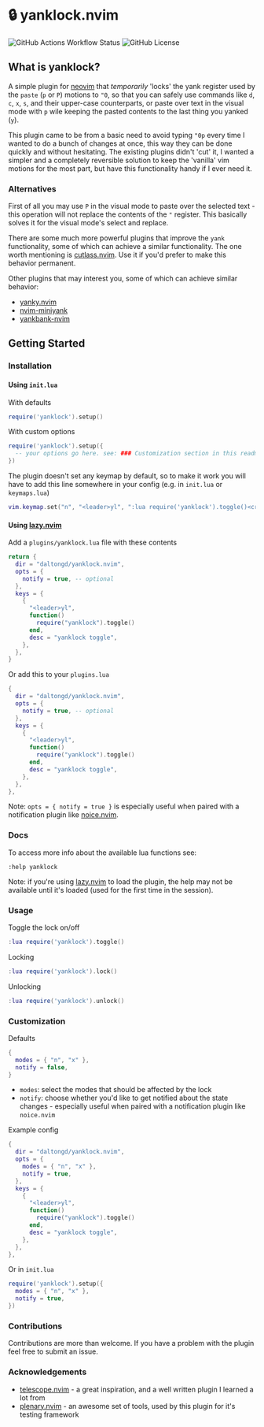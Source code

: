 # 🔒 yanklock.nvim

![GitHub Actions Workflow Status](https://img.shields.io/github/actions/workflow/status/daltongd/yanklock.nvim/run_tests.yml?style=for-the-badge&logo=github&label=tests&labelColor=%23aa55aa)
![GitHub License](https://img.shields.io/github/license/daltongd/yanklock.nvim?style=for-the-badge&logo=opensourceinitiative)

## What is yanklock?

A simple plugin for [neovim](https://neovim.io/) that *temporarily* 'locks' the yank register used by the `paste` (`p` or `P`) motions to `"0`, so that you can safely use commands like `d`, `c`, `x`, `s`, and their upper-case counterparts, or paste over text in the visual mode with `p` wile keeping the pasted contents to the last thing you yanked (`y`).

This plugin came to be from a basic need to avoid typing `"0p` every time I wanted to do a bunch of changes at once, this way they can be done quickly and without hesitating. The existing plugins didn't 'cut' it, I wanted a simpler and a completely reversible solution to keep the 'vanilla' vim motions for the most part, but have this functionality handy if I ever need it.

### Alternatives

First of all you may use `P` in the visual mode to paste over the selected text - this operation will not replace the contents of the `"` register. This basically solves it for the visual mode's select and replace.

There are some much more powerful plugins that improve the `yank` functionality, some of which can achieve a similar functionality. The one worth mentioning is [cutlass.nvim](https://github.com/gbprod/cutlass.nvim). Use it if you'd prefer to make this behavior permanent.

Other plugins that may interest you, some of which can achieve similar behavior:

- [yanky.nvim](https://github.com/gbprod/yanky.nvim)
- [nvim-miniyank](https://github.com/bfredl/nvim-miniyank)
- [yankbank-nvim](https://github.com/ptdewey/yankbank-nvim)

## Getting Started

### Installation

#### Using `init.lua`

With defaults

```lua
require('yanklock').setup()
```

With custom options

```lua
require('yanklock').setup({
  -- your options go here. see: ### Customization section in this readme
})
```

The plugin doesn't set any keymap by default, so to make it work you will have to add this line somewhere in your config (e.g. in `init.lua` or `keymaps.lua`)

```lua
vim.keymap.set("n", "<leader>yl", ":lua require('yanklock').toggle()<cr>", { desc = "yanklock toggle" })
```

#### Using [lazy.nvim](https://github.com/folke/lazy.nvim)

Add a `plugins/yanklock.lua` file with these contents

```lua
return {
  dir = "daltongd/yanklock.nvim",
  opts = {
    notify = true, -- optional
  },
  keys = {
    {
      "<leader>yl",
      function()
        require("yanklock").toggle()
      end,
      desc = "yanklock toggle",
    },
  },
}
```

Or add this to your `plugins.lua`

```lua
{
  dir = "daltongd/yanklock.nvim",
  opts = {
    notify = true, -- optional
  },
  keys = {
    {
      "<leader>yl",
      function()
        require("yanklock").toggle()
      end,
      desc = "yanklock toggle",
    },
  },
},
```

Note: `opts = { notify = true }` is especially useful when paired with a notification plugin like [noice.nvim](https://github.com/folke/noice.nvim).

### Docs

To access more info about the available lua functions see:

```vim
:help yanklock
```

Note: if you're using [lazy.nvim](https://github.com/folke/lazy.nvim) to load the plugin, the help may not be available until it's loaded (used for the first time in the session).

### Usage

Toggle the lock on/off

```lua
:lua require('yanklock').toggle()
```

Locking

```lua
:lua require('yanklock').lock()
```

Unlocking

```lua
:lua require('yanklock').unlock()
```

### Customization

Defaults

```lua
{
  modes = { "n", "x" },
  notify = false,
}
```

- `modes`: select the modes that should be affected by the lock
- `notify`: choose whether you'd like to get notified about the state changes - especially useful when paired with a notification plugin like `noice.nvim`

Example config

```lua
{
  dir = "daltongd/yanklock.nvim",
  opts = {
    modes = { "n", "x" },
    notify = true,
  },
  keys = {
    {
      "<leader>yl",
      function()
        require("yanklock").toggle()
      end,
      desc = "yanklock toggle",
    },
  },
},
```

Or in `init.lua`

```lua
require('yanklock').setup({
  modes = { "n", "x" },
  notify = true,
})
```

### Contributions

Contributions are more than welcome. If you have a problem with the plugin feel free to submit an issue.

### Acknowledgements

- [telescope.nvim](https://github.com/nvim-telescope/telescope.nvim) - a great inspiration, and a well written plugin I learned a lot from
- [plenary.nvim](https://github.com/nvim-lua/plenary.nvim) - an awesome set of tools, used by this plugin for it's testing framework
